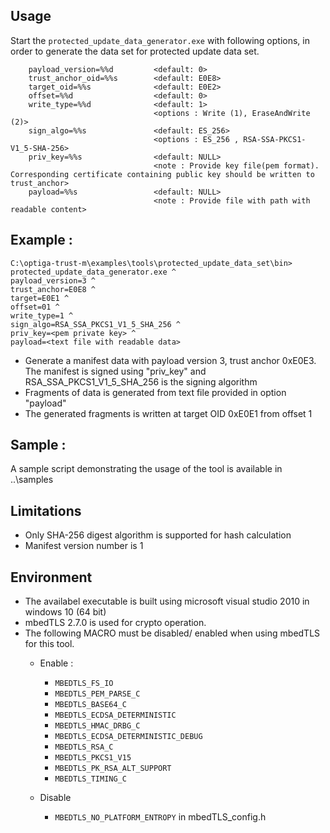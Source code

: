## Usage
Start the `protected_update_data_generator.exe` with following options, in order to generate the data set for protected update data set.
```
    payload_version=%%d         <default: 0>
    trust_anchor_oid=%%s        <default: E0E8>
    target_oid=%%s              <default: E0E2>						
    offset=%%d                  <default: 0>								
    write_type=%%d              <default: 1>			
                                <options : Write (1), EraseAndWrite (2)>
    sign_algo=%%s               <default: ES_256>							
                                <options : ES_256 , RSA-SSA-PKCS1-V1_5-SHA-256>
    priv_key=%%s                <default: NULL>		
                                <note : Provide key file(pem format). Corresponding certificate containing public key should be written to trust_anchor>		
    payload=%%s                 <default: NULL>
                                <note : Provide file with path with readable content>
```
## Example :											

```console
C:\optiga-trust-m\examples\tools\protected_update_data_set\bin> protected_update_data_generator.exe ^
payload_version=3 ^
trust_anchor=E0E8 ^
target=E0E1 ^
offset=01 ^
write_type=1 ^
sign_algo=RSA_SSA_PKCS1_V1_5_SHA_256 ^
priv_key=<pem private key> ^
payload=<text file with readable data>
```

* Generate a manifest data with payload version 3, trust anchor 0xE0E3. The manifest is signed using "priv_key" and RSA_SSA_PKCS1_V1_5_SHA_256 is the signing algorithm
* Fragments of data is generated from text file provided in option "payload"
* The generated fragments is written at target OID 0xE0E1 from offset 1
	
## Sample :

A sample script demonstrating the usage of the tool is available in ..\samples
	
## Limitations
* Only SHA-256 digest algorithm is supported for hash calculation
* Manifest version number is 1	
    	
## Environment
* The availabel executable is built using microsoft visual studio 2010 in windows 10 (64 bit)
* mbedTLS 2.7.0 is used for crypto operation.
* The following MACRO must be disabled/ enabled when using mbedTLS for this tool.
  * Enable :
    - `MBEDTLS_FS_IO`
    - `MBEDTLS_PEM_PARSE_C`
    - `MBEDTLS_BASE64_C`
    - `MBEDTLS_ECDSA_DETERMINISTIC`
    - `MBEDTLS_HMAC_DRBG_C`
    - `MBEDTLS_ECDSA_DETERMINISTIC_DEBUG`
    - `MBEDTLS_RSA_C`
    - `MBEDTLS_PKCS1_V15`
    - `MBEDTLS_PK_RSA_ALT_SUPPORT`
    - `MBEDTLS_TIMING_C`
			
  * Disable
    - `MBEDTLS_NO_PLATFORM_ENTROPY` in mbedTLS_config.h
